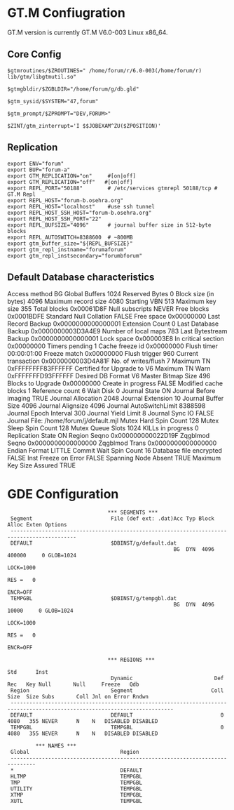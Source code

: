 # GT.M Confiugration

GT.M version is currently GT.M V6.0-003 Linux x86_64.

## Core Config

	$gtmroutines/$ZROUTINES=" /home/forum/r/6.0-003(/home/forum/r) lib/gtm/libgtmutil.so"

	$gtmgbldir/$ZGBLDIR="/home/forum/g/db.gld"

	$gtm_sysid/$SYSTEM="47,forum"

	$gtm_prompt/$ZPROMPT="DEV,FORUM>"

	$ZINT/gtm_zinterrupt='I $$JOBEXAM^ZU($ZPOSITION)'

## Replication

	export ENV="forum"
	export BUP="forum-a"
	export GTM_REPLICATION="on"     #[on|off]
	export GTM_REPLICATION="off"   #[on|off]
	export REPL_PORT="50188"        # /etc/services gtmrepl 50188/tcp # GT.M Repl
	export REPL_HOST="forum-b.osehra.org"
	export REPL_HOST="localhost"    #use ssh tunnel
	export REPL_HOST_SSH_HOST="forum-b.osehra.org"
	export REPL_HOST_SSH_PORT="22"
	export REPL_BUFSIZE="4096"      # journal buffer size in 512-byte blocks
	export REPL_AUTOSWITCH=8388600  # ~800MB
	export gtm_buffer_size="${REPL_BUFSIZE}"
	export gtm_repl_instname="forumaforum"
	export gtm_repl_instsecondary="forumbforum"

## Default Database characteristics

  Access method                          BG  Global Buffers                1024
  Reserved Bytes                          0  Block size (in bytes)         4096
  Maximum record size                  4080  Starting VBN                   513
  Maximum key size                      355  Total blocks            0x00061D8F
  Null subscripts                     NEVER  Free blocks             0x0001BDFE
  Standard Null Collation             FALSE  Free space              0x00000000
  Last Record Backup     0x0000000000000001  Extension Count                  0
  Last Database Backup   0x0000000003D3A4E9  Number of local maps           783
  Last Bytestream Backup 0x0000000000000001  Lock space              0x000003E8
  In critical section            0x00000000  Timers pending                   1
  Cache freeze id                0x00000000  Flush timer            00:00:01:00
  Freeze match                   0x00000000  Flush trigger                  960
  Current transaction    0x0000000003D4A81F  No. of writes/flush              7
  Maximum TN             0xFFFFFFFF83FFFFFF  Certified for Upgrade to        V6
  Maximum TN Warn        0xFFFFFFFD93FFFFFF  Desired DB Format               V6
  Master Bitmap Size                    496  Blocks to Upgrade       0x00000000
  Create in progress                  FALSE  Modified cache blocks            1
  Reference count                         6  Wait Disk                        0
  Journal State                          ON  Journal Before imaging        TRUE
  Journal Allocation                   2048  Journal Extension               10
  Journal Buffer Size                  4096  Journal Alignsize             4096
  Journal AutoSwitchLimit           8388598  Journal Epoch Interval         300
  Journal Yield Limit                     8  Journal Sync IO              FALSE
  Journal File: /home/forum/j/default.mjl
  Mutex Hard Spin Count                 128  Mutex Sleep Spin Count         128
  Mutex Queue Slots                    1024  KILLs in progress                0
  Replication State                      ON  Region Seqno    0x000000000022D19F
  Zqgblmod Seqno         0x0000000000000000  Zqgblmod Trans  0x0000000000000000
  Endian Format                      LITTLE  Commit Wait Spin Count          16
  Database file encrypted             FALSE  Inst Freeze on Error         FALSE
  Spanning Node Absent                 TRUE  Maximum Key Size Assured      TRUE

# GDE Configuration
									*** SEGMENTS ***
	 Segment                         File (def ext: .dat)Acc Typ Block      Alloc Exten Options
	 -------------------------------------------------------------------------------------------
	 DEFAULT                         $DBINST/g/default.dat
														 BG  DYN  4096     400000     0 GLOB=1024
																						LOCK=1000
																						RES =   0
																						ENCR=OFF
	 TEMPGBL                         $DBINST/g/tempgbl.dat
														 BG  DYN  4096      10000     0 GLOB=1024
																						LOCK=1000
																						RES =   0
																						ENCR=OFF
		
									*** REGIONS ***
																									Std      Inst
									 Dynamic                          Def      Rec   Key Null       Null     Freeze   Qdb
	 Region                          Segment                         Coll     Size  Size Subs       Coll Jnl on Error Rndwn
	 --------------------------------------------------------------------------------------------------------------------------
	 DEFAULT                         DEFAULT                            0     4080   355 NEVER      N    N   DISABLED DISABLED
	 TEMPGBL                         TEMPGBL                            0     4080   355 NEVER      N    N   DISABLED DISABLED

			 *** NAMES ***
	 Global                             Region
	 ------------------------------------------------------------------------------
	 *                                  DEFAULT
	 HLTMP                              TEMPGBL
	 TMP                                TEMPGBL
	 UTILITY                            TEMPGBL
	 XTMP                               TEMPGBL
	 XUTL                               TEMPGBL
